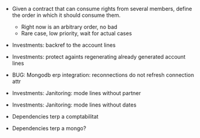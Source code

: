 - Given a contract that can consume rights from several members, define the
  order in which it should consume them.
    - Right now is an arbitrary order, no bad
    - Rare case, low priority, wait for actual cases

- Investments: backref to the account lines
- Investments: protect againts regenerating already generated account lines
- BUG: Mongodb erp integration: reconnections do not refresh connection attr

- Investments: Janitoring: mode lines without partner
- Investments: Janitoring: mode lines without dates
- Dependencies terp a comptabilitat
- Dependencies terp a mongo?


